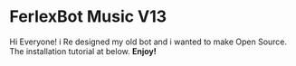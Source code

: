 # FerlexBot Music V13

Hi Everyone! i Re designed my old bot and i wanted to make Open Source.
The installation tutorial at below.
**Enjoy!**

